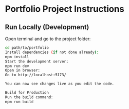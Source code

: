 # Portfolio Project Instructions

## Run Locally (Development)

Open terminal and go to the project folder:  
   ```bash
   cd path/to/portfolio
Install dependencies (if not done already):
npm install
Start the development server:
npm run dev
Open in browser:
Go to http://localhost:5173/

You can now see changes live as you edit the code.

Build for Production
Run the build command:
npm run build
